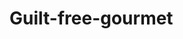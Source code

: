 # Guilt-free-gourmet

<!-- # Bear in mind => 
1. We could work with API on either external and local way => Making use of Edamam API
Edamam API can help the user to look for Meal Recommendations Engine
Local API can just provide the user regular meal information.

2. Use the Recipe Search configuration from Edamam in which the user can look through over 2.3 million recipes by diets, calories and nutrient ranges
And then just allow the user to select their favorites recipes => Add items to a shopping cart simulator

Local API => Common Q&A Section to allow the user have more information about how to work with all those healthy plans 

When save them on favorites => An option to save them on a specific day -->